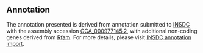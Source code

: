

Annotation
----------

The annotation presented is derived from annotation submitted to
[INSDC](http://www.insdc.org) with the assembly accession
[GCA\_000977145.2](http://www.ebi.ac.uk/ena/data/view/GCA_000977145.2),
with additional non-coding genes derived from
[Rfam](http://rfam.xfam.org/). For more details, please visit [INSDC
annotation
import](http://ensemblgenomes.org/info/data/insdc_annotation).
